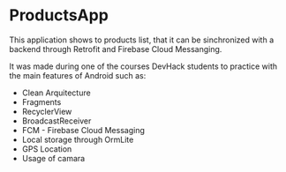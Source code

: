 # ProductsApp
This application shows to products list, that it can be sinchronized with a backend through Retrofit and Firebase Cloud Messanging.

It was made during one of the courses DevHack students to practice with the main features of Android such as:
- Clean Arquitecture
- Fragments
- RecyclerView
- BroadcastReceiver
- FCM - Firebase Cloud Messaging
- Local storage through OrmLite
- GPS Location
- Usage of camara